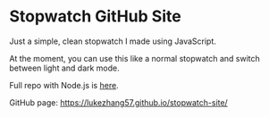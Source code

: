 # Stopwatch GitHub Site
Just a simple, clean stopwatch I made using JavaScript. 

At the moment, you can use this like a normal stopwatch and switch between light and dark mode.

Full repo with Node.js is [here](https://github.com/lukezhang57/stopwatch). 

GitHub page: https://lukezhang57.github.io/stopwatch-site/
